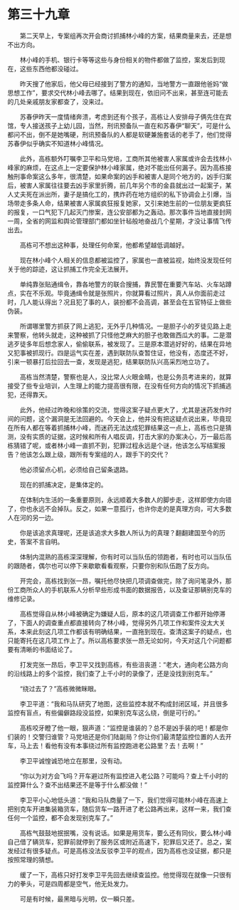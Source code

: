#	第三十九章

　　第二天早上，专案组再次开会商讨抓捕林小峰的方案，结果商量来去，还是想不出方向。

　　林小峰的手机、银行卡等等这些与身份相关的物件都做了监控，案发后到现在，这些东西他都没碰过。

　　昨天搜了他家后，他父母已经接到了警方的通知，当地警方一直跟他爸妈“做思想工作”，要求交代林小峰去哪了。结果到现在，依旧问不出来，甚至连可能去的几处亲戚朋友家都查了，没来过。

　　苏春伊昨天一度情绪奔溃，考虑到还有个孩子，高栋让人安排母子俩先住在宾馆，专人接送孩子上幼儿园，当然，刑讯预备队一直在和苏春伊“聊天”，可是什么都问不出，倒不是她嘴硬，刑讯预备队的人都是软硬兼施套话的老手了，他们觉得苏春伊似乎确实不知道林小峰情况。

　　此外，高栋额外叮嘱李卫平和马党培，工商所其他被害人家属或许会去找林小峰家的麻烦，在这点上一定要保护林小峰家属，绝对不能出任何漏子。因为高栋接触刑事命案这么多年，很清楚，如果命案的凶手和被害人是同个地方的，凶手归案后，被害人家属往往要去凶手家里折腾，前几年另个市的金县就出过一起案子，某人丈夫死在派出所，妻子是搞化工的，携炸药在地方组织的私下协调会上引爆，当场带走多条人命，结果被害人家属疯狂报复她家，又引来她生前的一位朋友更疯狂的报复，一口气犯下几起灭门惨案，连公安部都为之轰动。那次事件当地直接封网一周，全省的网监和舆论管理部门都如坐针毡般地奋战几个星期，才没让事情飞传出去。

　　高栋可不想出这种事，处理任何命案，他都希望越低调越好。

　　现在林小峰个人相关的信息都被监控了，家属也一直被监视，始终没发现任何关于他的踪迹，这让抓捕工作完全无法展开。

　　单纯靠张贴通缉令，靠各地警方的联合搜捕，靠民警在重要汽车站、火车站蹲点，实在不乐观。毕竟通缉令就是张照片，你就算看过照片，真人从你面前走过时，几人能认得出？况且犯了事的人，装扮都不会高调，甚至会在五官特征上做些伪装。

　　所谓哪里警方抓获了网上逃犯，无外乎几种情况。一是胆子小的歹徒见路上走来警察，他转头就走，这种被抓了只怪他芝麻大的胆子也敢做西瓜大的事。二是潜逃歹徒多年后想念家人，偷偷联系，被发现了。三是原本潜逃好好的，结果在异地又犯事被抓现行。四是运气实在差，遇到联防队查暂住证，他没有，态度还不好，引来一顿暴打后拉回去一查，发现是逃犯，结果联防队兴高采烈地立功了。

　　高栋当然清楚，警察也是人，没比常人火眼金睛，也是公务员考进来的，就算接受了些专业培训，人生理上的能力提高很有限，在没有任何方向的情况下抓捕逃犯，还得靠天。

　　此外，他经过昨晚和徐策的交流，觉得这案子疑点更大了，尤其是迷药发作时间的问题，这个漏洞是无法回避的。今天会上，他并没有把这疑点说出来，毕竟现在所有人都在等着抓捕林小峰，而迷药无法达成犯罪结果这一点上，高栋也只是猜测，没有实质的证据，这时候和所有人唱反调，打击大家的办案决心，万一最后高栋猜错了呢，或者林小峰一直抓不到，犯罪过程永远是个谜，他该怎么写结案报告？他该怎么跟上级，跟所有专案组的人，跟手下的交代？

　　他必须留点心机，必须给自己留条退路。

　　现在的抓捕决定，是集体定的。

　　在体制内生活的一条重要原则，永远顺着大多数人的脚步走，这样即使方向错了，你也永远不会掉队。反之，如果一意孤行，也许你走的是真理方向，可大多数人在河的另一边。

　　你是该追求真理呢，还是该追求大多数人所认为的真理？翻翻建国至今的历史，答案不言自明。

　　体制内混熟的高栋深深理解，你有时可以当队伍的领跑者，有时也可以当队伍的跟随者，偶尔也可以停下来歇歇看看观察，只要你别和队伍跑了反方向。

　　开完会，高栋找到张一昂，嘱托他尽快把几项调查做完，除了询问笔录外，那份工商所众人的手机联系人分析早些形成书面的数据报告，以及查证那辆别克车的维修记录。

　　高栋觉得自从林小峰被确定为嫌疑人后，原本的这几项调查工作都开始停滞了，下面人的调查重点都直接转向了林小峰，觉得另外几项工作和案件没太大关系，本来此刻这几项工作都该有明确结果，一直拖到现在。查清这案子的疑点，也只能寄托在这几项工作上了。所以高栋要求张一昂无论如何，今天对这几个问题都要有清晰的书面结论了。

　　打发完张一昂后，李卫平又找到高栋，有些沮丧道：“老大，通向老公路方向的沿线路上的多个监控，我们查了上千小时的录像了，还是没找到别克车。”

　　“绕过去了？”高栋微微眯眼。

　　李卫平道：“我和马队研究了地图，这些监控本就不构成封闭区域，并且很多监控有盲点，有些偏僻路段没监控，如果别克车这么绕，倒是可行的。”

　　高栋咬牙瞪了他一眼，狠声道：“监控是谁装的？总不是凶手装的吧！都是你们装的！交警归谁管？马党培还是你们陆副局？你让你们最清楚监控位置的人去开车，马上去！看他有没有本事绕过所有监控跑进老公路里？去！去啊！”

　　李卫平诚惶诚恐地立在那里，没有动。

　　“你以为对方会飞吗？开车避过所有监控进入老公路？可能吗？查上千小时的监控算什么？查不出结果还不是等于什么都没做！”

　　李卫平小心地低头道：“我和马队商量了一下，我们觉得可能林小峰在高速上把别克车开进集装箱货车，随后货车一路开进了老公路再出来，这样一来，我们查任何一个监控，都不会发现别克车了。”

　　高栋气鼓鼓地抿抿嘴，没有说话。如果是用货车，要么还有同伙，要么林小峰自己借了辆货车，犯罪前就停到了服务区或附近高速下，犯罪后又还了。总之，案发经过有很多疑点。可是高栋没法反驳李卫平的观点，因为高栋也没证据，都只是按照常理的猜想。

　　缓了一下，高栋只好打发李卫平先回去继续查监控。他觉得现在就像一只很有力的拳头，可是四周都是空气，他无处发力。

　　可是有时候，最黑暗与光明，仅一瞬只差。
